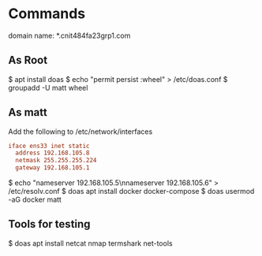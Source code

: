 # Commands

domain name: *.cnit484fa23grp1.com

## As Root

$ apt install doas
$ echo "permit persist :wheel" > /etc/doas.conf
$ groupadd -U matt wheel

## As matt

Add the following to /etc/network/interfaces

```conf
iface ens33 inet static
  address 192.168.105.8
  netmask 255.255.255.224
  gateway 192.168.105.1
```

$ echo "nameserver 192.168.105.5\nnameserver 192.168.105.6" > /etc/resolv.conf
$ doas apt install docker docker-compose
$ doas usermod -aG docker matt

## Tools for testing

$ doas apt install netcat nmap termshark net-tools
